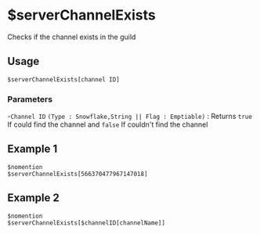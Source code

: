 # $serverChannelExists

Checks if the channel exists in the guild

## Usage
```
$serverChannelExists[channel ID]
```

### Parameters 
-`Channel ID` `(Type : Snowflake,String || Flag : Emptiable)` : Returns `true` If could find the channel and `false` If couldn't find the channel

## Example 1
```
$nomention
$serverChannelExists[566370477967147018]
```

## Example 2
```
$nomention
$serverChannelExists[$channelID[channelName]]
```
